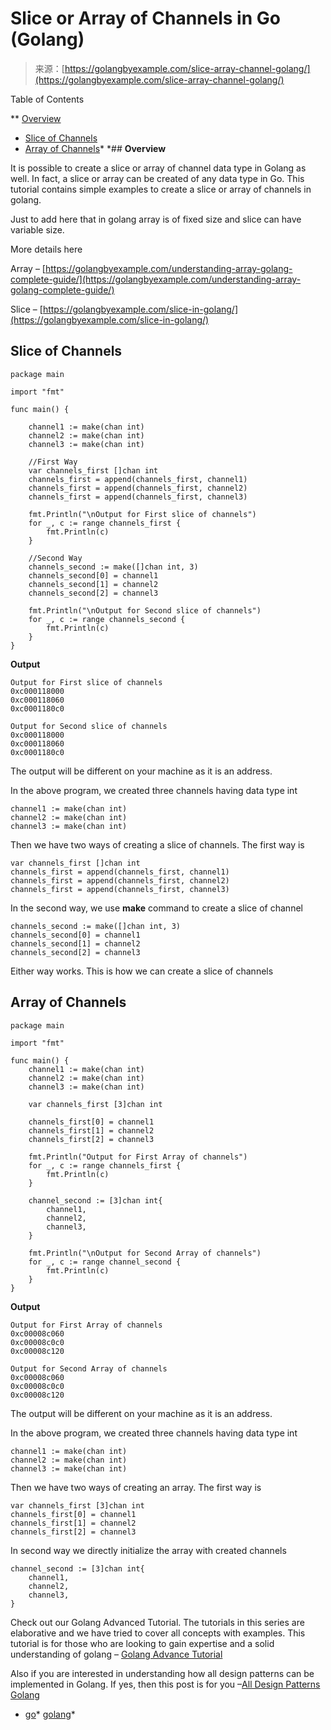 <!--yml
category: 未分类
date: 2024-10-13 06:39:56
-->

# Slice or Array of Channels in Go (Golang)

> 来源：[https://golangbyexample.com/slice-array-channel-golang/](https://golangbyexample.com/slice-array-channel-golang/)

Table of Contents

 **   [Overview](#Overview "Overview")
*   [Slice of Channels](#Slice_of_Channels "Slice of Channels")
*   [Array of Channels](#Array_of_Channels "Array of Channels")*  *## **Overview**

It is possible to create a slice or array of channel data type in Golang as well. In fact, a slice or array can be created of any data type in Go. This tutorial contains simple examples to create a slice or array of channels in golang.

Just to add here that in golang array is of fixed size and slice can have variable size.

More details here

Array – [https://golangbyexample.com/understanding-array-golang-complete-guide/](https://golangbyexample.com/understanding-array-golang-complete-guide/)

Slice – [https://golangbyexample.com/slice-in-golang/](https://golangbyexample.com/slice-in-golang/)

## **Slice of Channels**

```
package main

import "fmt"

func main() {

	channel1 := make(chan int)
	channel2 := make(chan int)
	channel3 := make(chan int)

	//First Way
	var channels_first []chan int
	channels_first = append(channels_first, channel1)
	channels_first = append(channels_first, channel2)
	channels_first = append(channels_first, channel3)

	fmt.Println("\nOutput for First slice of channels")
	for _, c := range channels_first {
		fmt.Println(c)
	}

	//Second Way
	channels_second := make([]chan int, 3)
	channels_second[0] = channel1
	channels_second[1] = channel2
	channels_second[2] = channel3

	fmt.Println("\nOutput for Second slice of channels")
	for _, c := range channels_second {
		fmt.Println(c)
	}
}
```

**Output**

```
Output for First slice of channels
0xc000118000
0xc000118060
0xc0001180c0

Output for Second slice of channels
0xc000118000
0xc000118060
0xc0001180c0
```

The output will be different on your machine as it is an address.

In the above program, we created three channels having data type int

```
channel1 := make(chan int)
channel2 := make(chan int)
channel3 := make(chan int)
```

Then we have two ways of creating a slice of channels. The first way is

```
var channels_first []chan int
channels_first = append(channels_first, channel1)
channels_first = append(channels_first, channel2)
channels_first = append(channels_first, channel3)
```

In the second way, we use **make** command to create a slice of channel

```
channels_second := make([]chan int, 3)
channels_second[0] = channel1
channels_second[1] = channel2
channels_second[2] = channel3
```

Either way works. This is how we can create a slice of channels

## **Array of Channels**

```
package main

import "fmt"

func main() {
	channel1 := make(chan int)
	channel2 := make(chan int)
	channel3 := make(chan int)

	var channels_first [3]chan int

	channels_first[0] = channel1
	channels_first[1] = channel2
	channels_first[2] = channel3

	fmt.Println("Output for First Array of channels")
	for _, c := range channels_first {
		fmt.Println(c)
	}

	channel_second := [3]chan int{
		channel1,
		channel2,
		channel3,
	}

	fmt.Println("\nOutput for Second Array of channels")
	for _, c := range channel_second {
		fmt.Println(c)
	}
}
```

**Output**

```
Output for First Array of channels
0xc00008c060
0xc00008c0c0
0xc00008c120

Output for Second Array of channels
0xc00008c060
0xc00008c0c0
0xc00008c120
```

The output will be different on your machine as it is an address.

In the above program, we created three channels having data type int

```
channel1 := make(chan int)
channel2 := make(chan int)
channel3 := make(chan int)
```

Then we have two ways of creating an array. The first way is

```
var channels_first [3]chan int
channels_first[0] = channel1
channels_first[1] = channel2
channels_first[2] = channel3
```

In second way we directly initialize the array with created channels

```
channel_second := [3]chan int{
	channel1,
	channel2,
	channel3,
}
```

Check out our Golang Advanced Tutorial. The tutorials in this series are elaborative and we have tried to cover all concepts with examples. This tutorial is for those who are looking to gain expertise and a solid understanding of golang – [Golang Advance Tutorial](https://golangbyexample.com/golang-comprehensive-tutorial/)

Also if you are interested in understanding how all design patterns can be implemented in Golang. If yes, then this post is for you –[All Design Patterns Golang](https://golangbyexample.com/all-design-patterns-golang/)

*   [go](https://golangbyexample.com/tag/go/)*   [golang](https://golangbyexample.com/tag/golang/)*